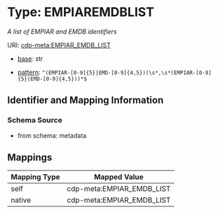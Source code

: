 # Type: EMPIAREMDBLIST




_A list of EMPIAR and EMDB identifiers_



URI: [cdp-meta:EMPIAR_EMDB_LIST](metadataEMPIAR_EMDB_LIST)

* [base](https://w3id.org/linkml/base): str




* [pattern](https://w3id.org/linkml/pattern): `^(EMPIAR-[0-9]{5}|EMD-[0-9]{4,5})(\s*,\s*(EMPIAR-[0-9]{5}|EMD-[0-9]{4,5}))*$`






## Identifier and Mapping Information







### Schema Source


* from schema: metadata




## Mappings

| Mapping Type | Mapped Value |
| ---  | ---  |
| self | cdp-meta:EMPIAR_EMDB_LIST |
| native | cdp-meta:EMPIAR_EMDB_LIST |



